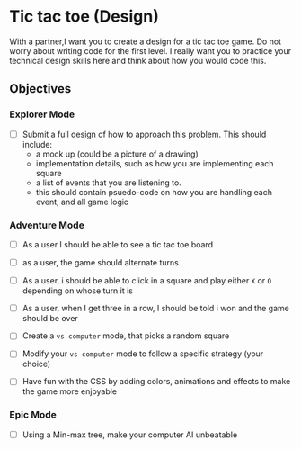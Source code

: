 # Tic tac toe (Design)

With a partner,I want you to create a design for a tic tac toe game. Do not worry about writing code for the first level. I really want you to practice your technical design skills here and think about how you would code this. 


## Objectives

### Explorer Mode

- [ ] Submit a full design of how to approach this problem. This should include: 
  - a mock up (could be a picture of a drawing) 
  - implementation details, such as how you are implementing each square
  - a list of events that you are listening to. 
  - this should contain psuedo-code on how you are handling each event, and all game logic

### Adventure Mode

- [ ] As a user I should be able to see a tic tac toe board
- [ ] as a user, the game should alternate turns
- [ ] As a user, i should be able to click in a square and play either `X` or `O` depending on whose turn it is
- [ ] As a user, when I get three in a row, I should be told i won and the game should be over 
- [ ] Create a `vs computer` mode, that picks a random square
- [ ] Modify your `vs computer` mode to follow a specific strategy (your choice) 
- [ ] Have fun with the CSS by adding colors, animations and effects to make the game more enjoyable


### Epic Mode

- [ ] Using a Min-max tree, make your computer AI unbeatable
